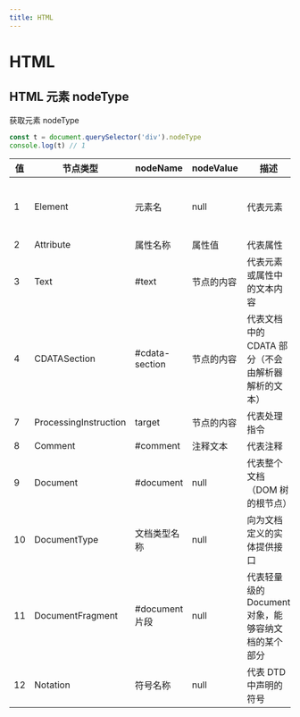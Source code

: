 ```yaml
---
title: HTML
---
```


# HTML

## HTML 元素 nodeType

获取元素 nodeType

```javascript
const t = document.querySelector('div').nodeType
console.log(t) // 1
```

| 值  | 节点类型              | nodeName       | nodeValue  | 描述                                               | 子节点                                                                       |
| --- | --------------------- | -------------- | ---------- | -------------------------------------------------- | ---------------------------------------------------------------------------- |
| 1   | Element               | 元素名         | null       | 代表元素                                           | Element, Text, Comment, ProcessingInstruction, CDATASection, EntityReference |
| 2   | Attribute             | 属性名称       | 属性值     | 代表属性                                           | Text, EntityReference                                                        |
| 3   | Text                  | #text          | 节点的内容 | 代表元素或属性中的文本内容                         | None                                                                         |
| 4   | CDATASection          | #cdata-section | 节点的内容 | 代表文档中的 CDATA 部分（不会由解析器解析的文本）  | None                                                                         |
| 7   | ProcessingInstruction | target         | 节点的内容 | 代表处理指令                                       | None                                                                         |
| 8   | Comment               | #comment       | 注释文本   | 代表注释                                           | None                                                                         |
| 9   | Document              | #document      | null       | 代表整个文档（DOM 树的根节点）                     | Element, ProcessingInstruction, Comment, DocumentType                        |
| 10  | DocumentType          | 文档类型名称   | null       | 向为文档定义的实体提供接口                         | None                                                                         |
| 11  | DocumentFragment      | #document 片段 | null       | 代表轻量级的 Document 对象，能够容纳文档的某个部分 | Element, ProcessingInstruction, Comment, Text, CDATASection, EntityReference |
| 12  | Notation              | 符号名称       | null       | 代表 DTD 中声明的符号                              | None                                                                         |

